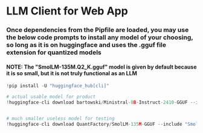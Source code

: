 # LLM Client for Web App

### Once dependencies from the Pipfile are loaded, you may use the below code prompts to install any model of your choosing, so long as it is on huggingface and uses the .gguf file extension for quantized models
#### NOTE: The "SmolLM-135M.Q2_K.gguf" model is given by default because it is so small, but it is not truly functional as an LLM

```python
!pip install -U "huggingface_hub[cli]"

# actual usable model for product
!huggingface-cli download bartowski/Ministral-8B-Instruct-2410-GGUF --include "Ministral-8B-Instruct-2410-Q4_K_M.gguf" --local-dir ./


# much smaller useless model for testing
!huggingface-cli download QuantFactory/SmolLM-135M-GGUF --include "SmolLM-135M.Q2_K.gguf" --local-dir ./ml_client/models
```

